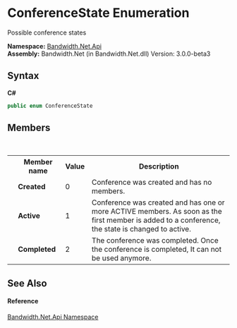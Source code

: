 ﻿# ConferenceState Enumeration
 

Possible conference states

**Namespace:**&nbsp;<a href ="N_Bandwidth_Net_Api.md">Bandwidth.Net.Api</a><br />**Assembly:**&nbsp;Bandwidth.Net (in Bandwidth.Net.dll) Version: 3.0.0-beta3

## Syntax

**C#**<br />
``` C#
public enum ConferenceState
```


## Members
&nbsp;<table><tr><th></th><th>Member name</th><th>Value</th><th>Description</th></tr><tr><td /><td target="F:Bandwidth.Net.Api.ConferenceState.Created">**Created**</td><td>0</td><td>Conference was created and has no members.</td></tr><tr><td /><td target="F:Bandwidth.Net.Api.ConferenceState.Active">**Active**</td><td>1</td><td>Conference was created and has one or more ACTIVE members. As soon as the first member is added to a conference, the state is changed to active.</td></tr><tr><td /><td target="F:Bandwidth.Net.Api.ConferenceState.Completed">**Completed**</td><td>2</td><td>The conference was completed. Once the conference is completed, It can not be used anymore.</td></tr></table>

## See Also


#### Reference
<a href ="N_Bandwidth_Net_Api.md">Bandwidth.Net.Api Namespace</a><br />